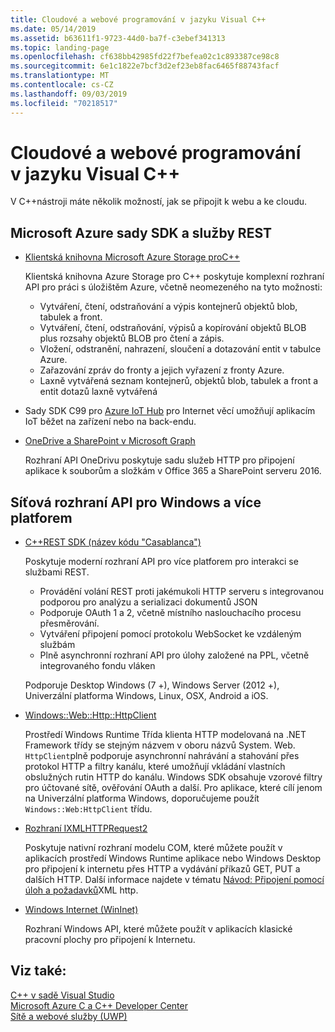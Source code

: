```yaml
---
title: Cloudové a webové programování v jazyku Visual C++
ms.date: 05/14/2019
ms.assetid: b63611f1-9723-44d0-ba7f-c3ebef341313
ms.topic: landing-page
ms.openlocfilehash: cf638bb42985fd22f7befea02c1c893387ce98c8
ms.sourcegitcommit: 6e1c1822e7bcf3d2ef23eb8fac6465f88743facf
ms.translationtype: MT
ms.contentlocale: cs-CZ
ms.lasthandoff: 09/03/2019
ms.locfileid: "70218517"
---
```

# <a name="cloud-and-web-programming-in-visual-c"></a>Cloudové a webové programování v jazyku Visual C++

V C++nástroji máte několik možností, jak se připojit k webu a ke cloudu.

## <a name="microsoft-azure-sdks-and-rest-services"></a>Microsoft Azure sady SDK a služby REST

- [Klientská knihovna Microsoft Azure Storage proC++](https://azure.github.io/azure-storage-cpp/)

  Klientská knihovna Azure Storage pro C++ poskytuje komplexní rozhraní API pro práci s úložištěm Azure, včetně neomezeného na tyto možnosti:

  - Vytváření, čtení, odstraňování a výpis kontejnerů objektů blob, tabulek a front.
  - Vytváření, čtení, odstraňování, výpisů a kopírování objektů BLOB plus rozsahy objektů BLOB pro čtení a zápis.
  - Vložení, odstranění, nahrazení, sloučení a dotazování entit v tabulce Azure.
  - Zařazování zpráv do fronty a jejich vyřazení z fronty Azure.
  - Laxně vytvářená seznam kontejnerů, objektů blob, tabulek a front a entit dotazů laxně vytvářená

- Sady SDK C99 pro [Azure IoT Hub](/azure/iot-hub/iot-hub-devguide-sdks) pro Internet věcí umožňují aplikacím IoT běžet na zařízení nebo na back-endu.

- [OneDrive a SharePoint v Microsoft Graph](https://dev.onedrive.com/README.htm)

  Rozhraní API OneDrivu poskytuje sadu služeb HTTP pro připojení aplikace k souborům a složkám v Office 365 a SharePoint serveru 2016.

## <a name="windows-and-cross-platform-networking-apis"></a>Síťová rozhraní API pro Windows a více platforem

- [C++REST SDK (název kódu "Casablanca")](https://github.com/Microsoft/cpprestsdk)

  Poskytuje moderní rozhraní API pro více platforem pro interakci se službami REST.

  - Provádění volání REST proti jakémukoli HTTP serveru s integrovanou podporou pro analýzu a serializaci dokumentů JSON
  - Podporuje OAuth 1 a 2, včetně místního naslouchacího procesu přesměrování.
  - Vytváření připojení pomocí protokolu WebSocket ke vzdáleným službám
  - Plně asynchronní rozhraní API pro úlohy založené na PPL, včetně integrovaného fondu vláken

  Podporuje Desktop Windows (7 +), Windows Server (2012 +), Univerzální platforma Windows, Linux, OSX, Android a iOS.

- [Windows::Web::Http::HttpClient](/uwp/api/windows.web.http.httpclient)

  Prostředí Windows Runtime Třída klienta HTTP modelovaná na .NET Framework třídy se stejným názvem v oboru názvů System. Web. `HttpClient`plně podporuje asynchronní nahrávání a stahování přes protokol HTTP a filtry kanálu, které umožňují vkládání vlastních obslužných rutin HTTP do kanálu. Windows SDK obsahuje vzorové filtry pro účtované sítě, ověřování OAuth a další. Pro aplikace, které cílí jenom na Univerzální platforma Windows, doporučujeme použít `Windows::Web:HttpClient` třídu.

- [Rozhraní IXMLHTTPRequest2](/windows/win32/api/msxml6/nn-msxml6-ixmlhttprequest2)

  Poskytuje nativní rozhraní modelu COM, které můžete použít v aplikacích prostředí Windows Runtime aplikace nebo Windows Desktop pro připojení k internetu přes HTTP a vydávání příkazů GET, PUT a dalších HTTP. Další informace najdete v tématu [Návod: Připojení pomocí úloh a požadavků](../parallel/concrt/walkthrough-connecting-using-tasks-and-xml-http-requests.md)XML http.

- [Windows Internet (WinInet)](/windows/win32/WinInet/portal)

  Rozhraní Windows API, které můžete použít v aplikacích klasické pracovní plochy pro připojení k Internetu.

## <a name="see-also"></a>Viz také:

[C++ v sadě Visual Studio](../overview/visual-cpp-in-visual-studio.md) <br/>
[Microsoft Azure C a C++ Developer Center](https://azure.microsoft.com/develop/cpp/) <br/>
[Sítě a webové služby (UWP)](/windows/uwp/networking/)
